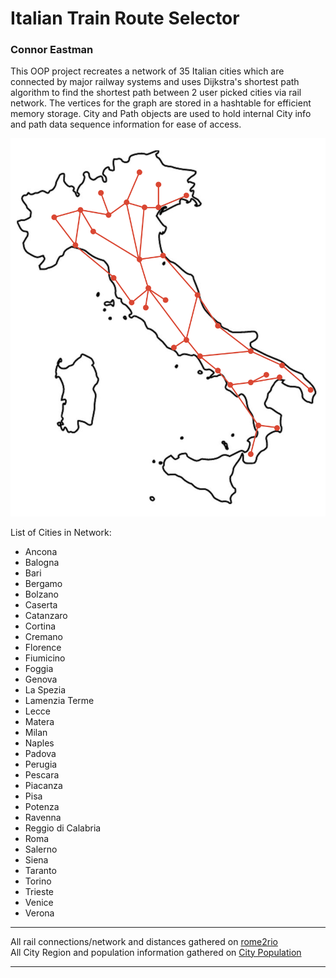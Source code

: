 # Italian Train Route Selector
### Connor Eastman


This OOP project recreates a network of 35 Italian cities which are connected by major railway systems and uses Dijkstra's shortest path algorithm 
to find the shortest path between 2 user picked cities via rail network. The vertices for the graph are stored in a hashtable for efficient memory 
storage. City and Path objects are used to hold internal City info and path data sequence information for ease of access. 

![Network Outline](./images/italy_train_network_outline.png)

List of Cities in Network:
- Ancona
- Balogna
- Bari
- Bergamo
- Bolzano
- Caserta
- Catanzaro
- Cortina
- Cremano
- Florence
- Fiumicino
- Foggia
- Genova
- La Spezia
- Lamenzia Terme
- Lecce
- Matera
- Milan
- Naples
- Padova
- Perugia
- Pescara
- Piacanza
- Pisa
- Potenza
- Ravenna
- Reggio di Calabria
- Roma
- Salerno
- Siena
- Taranto
- Torino
- Trieste
- Venice
- Verona


 
___

All rail connections/network and distances gathered on [rome2rio](https://www.rome2rio.com/)  
All City Region and population information gathered on [City Population](https://www.citypopulation.de/en/italy/)  
___

